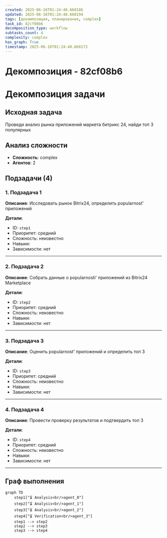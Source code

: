 ```yaml
---
created: 2025-06-16T01:24:48.668186
updated: 2025-06-16T01:24:48.668194
tags: [декомпозиция, планирование, complex]
task_id: 82cf08b6
decomposition_type: workflow
subtasks_count: 4
complexity: complex
has_graph: True
timestamp: 2025-06-16T01:24:48.668173
---
```


# Декомпозиция - 82cf08b6

# Декомпозиция задачи

## Исходная задача
Проведи анализ рынка приложений маркета битрикс 24, найди топ 3 популярных

## Анализ сложности
- **Сложность**: complex
- **Агентов**: 2

## Подзадачи (4)

### 1. Подзадача 1

**Описание**: Исследовать рынок Bitrix24, определить popularnost' приложений

**Детали**:
- ID: `step1`
- Приоритет: средний
- Сложность: неизвестно
- Навыки: 
- Зависимости: нет

---

### 2. Подзадача 2

**Описание**: Собрать данные о popularnosti' приложений из Bitrix24 Marketplace

**Детали**:
- ID: `step2`
- Приоритет: средний
- Сложность: неизвестно
- Навыки: 
- Зависимости: нет

---

### 3. Подзадача 3

**Описание**: Оценить popularnost' приложений и определить топ 3

**Детали**:
- ID: `step3`
- Приоритет: средний
- Сложность: неизвестно
- Навыки: 
- Зависимости: нет

---

### 4. Подзадача 4

**Описание**: Провести проверку результатов и подтвердить топ 3

**Детали**:
- ID: `step4`
- Приоритет: средний
- Сложность: неизвестно
- Навыки: 
- Зависимости: нет

---

## Граф выполнения

```mermaid
graph TD
    step1["⏳ Analysis<br/>agent_0"]
    step2["⏳ Analysis<br/>agent_1"]
    step3["⏳ Analysis<br/>agent_2"]
    step4["⏳ Verification<br/>agent_3"]
    step1 --> step2
    step2 --> step3
    step3 --> step4
```


